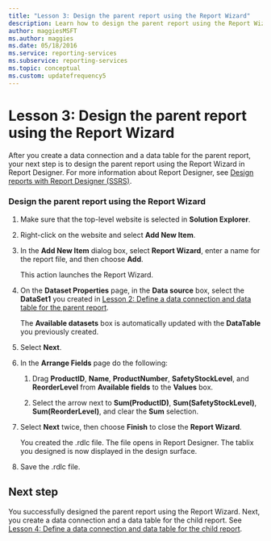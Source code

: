 ```yaml
---
title: "Lesson 3: Design the parent report using the Report Wizard"
description: Learn how to design the parent report using the Report Wizard in Report Designer after you create a data connection and data table for your parent report.
author: maggiesMSFT
ms.author: maggies
ms.date: 05/18/2016
ms.service: reporting-services
ms.subservice: reporting-services
ms.topic: conceptual
ms.custom: updatefrequency5
---
```

# Lesson 3: Design the parent report using the Report Wizard
After you create a data connection and a data table for the parent report, your next step is to design the parent report using the Report Wizard in Report Designer. For more information about Report Designer, see [Design reports with Report Designer &#40;SSRS&#41;](../reporting-services/tools/design-reporting-services-paginated-reports-with-report-designer-ssrs.md).  
  
### Design the parent report using the Report Wizard  
  
1.  Make sure that the top-level website is selected in **Solution Explorer**.  
  
2.  Right-click on the website and select **Add New Item**.  
  
3.  In the **Add New Item** dialog box, select **Report Wizard**, enter a name for the report file, and then choose **Add**.  
  
    This action launches the Report Wizard.  
  
4.  On the **Dataset Properties** page, in the **Data source** box, select the **DataSet1** you created in [Lesson 2: Define a data connection and data table for the parent report](../reporting-services/lesson-2-define-a-data-connection-and-data-table-for-parent-report.md).  
  
    The **Available datasets** box is automatically updated with the **DataTable** you previously created.  
  
5.  Select **Next**.  
  
6.  In the **Arrange Fields** page do the following:  
  
    1.  Drag **ProductID**, **Name**, **ProductNumber**, **SafetyStockLevel**, and **ReorderLevel** from **Available fields** to the **Values** box.  
  
    2.  Select the arrow next to **Sum(ProductID)**, **Sum(SafetyStockLevel)**, **Sum(ReorderLevel)**, and clear the **Sum** selection.  
  
7.  Select **Next** twice, then choose **Finish** to close the **Report Wizard**.  
  
    You created the .rdlc file. The file opens in Report Designer. The tablix you designed is now displayed in the design surface.  
  
8.  Save the .rdlc file.  
  
## Next step

You successfully designed the parent report using the Report Wizard. Next, you create a data connection and a data table for the child report. See [Lesson 4: Define a data connection and data table for the child report](../reporting-services/lesson-4-define-a-data-connection-and-data-table-for-child-report.md).  
  
  
  


